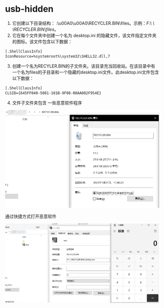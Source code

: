 # usb-hidden

1. 它创建以下目录结构：
    *<usb volume>* :\u00A0\u00A0\RECYCLER.BIN\files。示例：*F:\ \ \RECYCLER.BIN\files*。
2. 它在每个文件夹中创建一个名为 desktop.ini 的隐藏文件，该文件指定文件夹的图标。该文件包含以下数据：

```
[.ShellClassInfo]
IconResource=%systemroot%\system32\SHELL32.dll,7
```

3. 创建一个名为RECYLER.BIN的子文件夹。该目录充当回收站。在该目录中有一个名为files的子目录和一个隐藏的desktop.ini文件。此desktop.ini文件包含以下数据：

```
[.ShellClassInfo]
CLSID={645FF040-5081-101B-9F08-00AA002F954E}
```
  
4. 文件子文件夹包含 一些恶意软件程序

![image-20230131122459292](./111.png)

通过快捷方式打开恶意软件

![image-20230131122537019](./222.png)
